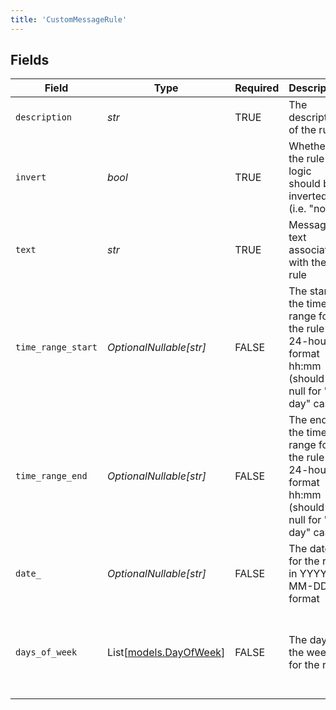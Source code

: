 ```yaml
---
title: 'CustomMessageRule'
---
```



## Fields

| Field                                                                                                 | Type                                                                                                  | Required                                                                                              | Description                                                                                           | Example                                                                                               |
| ----------------------------------------------------------------------------------------------------- | ----------------------------------------------------------------------------------------------------- | ----------------------------------------------------------------------------------------------------- | ----------------------------------------------------------------------------------------------------- | ----------------------------------------------------------------------------------------------------- |
| `description`                                                                                         | *str*                                                                                                 | TRUE                                                                                    | The description of the rule                                                                           |                                                                                                       |
| `invert`                                                                                              | *bool*                                                                                                | TRUE                                                                                    | Whether the rule logic should be inverted (i.e. "not")                                                |                                                                                                       |
| `text`                                                                                                | *str*                                                                                                 | TRUE                                                                                    | Message text associated with the rule                                                                 | Sorry, we're closed today                                                                             |
| `time_range_start`                                                                                    | *OptionalNullable[str]*                                                                               | FALSE                                                                                    | The start of the time range for the rule in 24-hour format hh:mm (should be null for "all day" cases) | 09:00                                                                                                 |
| `time_range_end`                                                                                      | *OptionalNullable[str]*                                                                               | FALSE                                                                                    | The end of the time range for the rule in 24-hour format hh:mm (should be null for "all day" cases)   | 17:00                                                                                                 |
| `date_`                                                                                               | *OptionalNullable[str]*                                                                               | FALSE                                                                                    | The date for the rule in YYYY-MM-DD format                                                            | 2025-01-01                                                                                            |
| `days_of_week`                                                                                        | List[[models.DayOfWeek](../models/dayofweek.md)]                                                      | FALSE                                                                                    | The days of the week for the rule                                                                     | [<br/>"mo",<br/>"tu",<br/>"we",<br/>"th",<br/>"fr"<br/>]                                              |